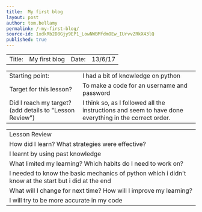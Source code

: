 ```yaml
---
title:  My first blog
layout: post
author: tom.bellamy
permalink: /-my-first-blog/
source-id: 1xdkRb2D8Gjy9EP1_LowNWBMfdmOEw_IUrvvZRkX43lQ
published: true
---
```

<table>
  <tr>
    <td>Title:  </td>
    <td>My first blog</td>
    <td> Date:  </td>
    <td>13/6/17</td>
  </tr>
</table>


<table>
  <tr>
    <td>Starting point:</td>
    <td>I had a bit of knowledge on python</td>
  </tr>
  <tr>
    <td>Target for this lesson?</td>
    <td>To make a code for an username and password</td>
  </tr>
  <tr>
    <td>Did I reach my target? 
(add details to "Lesson Review")</td>
    <td>I think so, as I followed all the instructions and seem to have done everything in the correct order.</td>
  </tr>
</table>


<table>
  <tr>
    <td>Lesson Review</td>
  </tr>
  <tr>
    <td>How did I learn? What strategies were effective? </td>
  </tr>
  <tr>
    <td>I learnt by using past knowledge </td>
  </tr>
  <tr>
    <td>What limited my learning? Which habits do I need to work on? </td>
  </tr>
  <tr>
    <td>I needed to know the basic mechanics of python which i didn't know at the start but i did at the end</td>
  </tr>
  <tr>
    <td>What will I change for next time? How will I improve my learning?</td>
  </tr>
  <tr>
    <td>I will try to be more accurate in my code</td>
  </tr>
</table>


